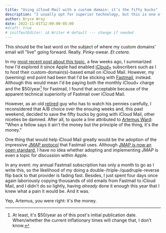 ```yaml
---
title: "Using iCloud Mail with a custom domain: it’s the fifty bucks"
description: "I usually opt for superior technology, but this is one of those times when I submit to practicality."
author: Bryce Wray
date: 2022-11-01T12:09:00-05:00
#draft: true
# initTextEditor: iA Writer # default --- change if needed
---
```


This should be the last word on the subject of where my custom domains' email will "live" going forward. Really. Pinky-swear. *Et cetera*.

In my [most recent post about this topic](/posts/2022/09/using-icloud-mail-custom-domain-retreat/), a few weeks ago, I summarized how I'd explored it since Apple had enabled [iCloud+](https://support.apple.com/guide/icloud/icloud-overview-mmfc854d9604/icloud) subscribers such as I to host their custom-domain(s)-based email on iCloud Mail. However, my (seeming) end point had been that I'd be sticking with [Fastmail](https://fastmail.com), instead. Although this would mean I'd be paying both the monthly iCloud+ charge and the $50/year[^inflation] for Fastmail, I found that acceptable because of the apparent technical superiority of Fastmail over iCloud Mail.

[^inflation]: At least, it's $50/year as of this post's initial publication date. When/whether the current inflationary times will change that, I don't know.

However, as an old [retired](/posts/2021/09/transition/) guy who has to watch his pennies carefully, I reconsidered that A/B choice over the ensuing weeks and, this past weekend, decided to save the fifty bucks by going with iCloud Mail, other niceties be damned. After all, to quote a line attributed to [Artemus Ward](https://en.wikiquote.org/wiki/Artemus_Ward): "When a fellow says it ain't the money but the principle of the thing, it's the money."

One thing that would help iCloud Mail greatly would be the adoption of the impressive [JMAP protocol](https://fastmail.blog/open-technologies/jmap-a-better-way-to-email/) that Fastmail uses. Although [JMAP is now an open standard](https://jmap.io/spec.html), I have no idea whether adopting and implementing JMAP is even a topic for discussion within Apple.

In any event: my annual Fastmail subscription has only a month to go as I write this, so the likelihood of my doing a double-/triple-/quadruple-reverse flip back to that provider is fading fast. Besides, I just spent four days once again laboriously copying thousands of old emails from Fastmail to iCloud Mail, and I didn't do so lightly, having *already* done it enough this year that I knew what a pain it would be. And it was.

Yep, Artemus, you were right: it's the money.
